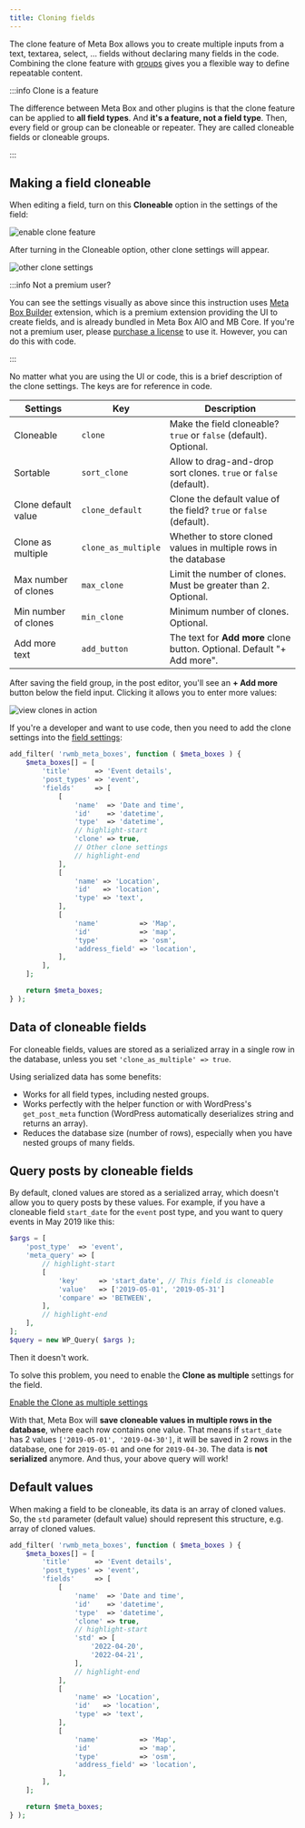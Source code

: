 ```yaml
---
title: Cloning fields
---
```


The clone feature of Meta Box allows you to create multiple inputs from a text, textarea, select, ... fields without declaring many fields in the code. Combining the clone feature with [groups](/extensions/meta-box-group/) gives you a flexible way to define repeatable content.

:::info Clone is a feature

The difference between Meta Box and other plugins is that the clone feature can be applied to **all field types**. And **it's a feature, not a field type**. Then, every field or group can be cloneable or repeater. They are called cloneable fields or cloneable groups.

:::

## Making a field cloneable

When editing a field, turn on this **Cloneable** option in the settings of the field:

![enable clone feature](https://i.imgur.com/KbnSFBe.png)

After turning in the Cloneable option, other clone settings will appear.

![other clone settings](https://i.imgur.com/uhhImkb.png)

:::info Not a premium user?

You can see the settings visually as above since this instruction uses [Meta Box Builder](https://metabox.io/plugins/meta-box-builder/) extension, which is a premium extension providing the UI to create fields, and is already bundled in Meta Box AIO and MB Core. If you're not a premium user, please [purchase a license](https://metabox.io/pricing/) to use it. However, you can do this with code.

:::

No matter what you are using the UI or code, this is a brief description of the clone settings. The keys are for reference in code.

Settings|Key|Description
---|---|---
Cloneable|`clone`|Make the field cloneable? `true` or `false` (default). Optional.
Sortable|`sort_clone`|Allow to drag-and-drop sort clones. `true` or `false` (default).
Clone default value|`clone_default`|Clone the default value of the field? `true` or `false` (default).
Clone as multiple|`clone_as_multiple`| Whether to store cloned values in multiple rows in the database
Max number of clones|`max_clone`|Limit the number of clones. Must be greater than 2. Optional.
Min number of clones|`min_clone`|Minimum number of clones. Optional.
Add more text|`add_button`|The text for **Add more** clone button. Optional. Default "+ Add more".

After saving the field group, in the post editor, you'll see an **+ Add more** button below the field input. Clicking it allows you to enter more values:

![view clones in action](https://i.imgur.com/PM4Mbqb.png)

If you're a developer and want to use code, then you need to add the clone settings into the [field settings](/creating-fields-with-code/#fields):

```php
add_filter( 'rwmb_meta_boxes', function ( $meta_boxes ) {
    $meta_boxes[] = [
        'title'      => 'Event details',
        'post_types' => 'event',
        'fields'     => [
            [
                'name'  => 'Date and time',
                'id'    => 'datetime',
                'type'  => 'datetime',
                // highlight-start
                'clone' => true,
                // Other clone settings
                // highlight-end
            ],
            [
                'name' => 'Location',
                'id'   => 'location',
                'type' => 'text',
            ],
            [
                'name'          => 'Map',
                'id'            => 'map',
                'type'          => 'osm',
                'address_field' => 'location',
            ],
        ],
    ];

    return $meta_boxes;
} );
```

## Data of cloneable fields

For cloneable fields, values are stored as a serialized array in a single row in the database, unless you set `'clone_as_multiple' => true`.

Using serialized data has some benefits:

- Works for all field types, including nested groups.
- Works perfectly with the helper function or with WordPress's `get_post_meta` function (WordPress automatically deserializes string and returns an array).
- Reduces the database size (number of rows), especially when you have nested groups of many fields.

## Query posts by cloneable fields

By default, cloned values are stored as a serialized array, which doesn't allow you to query posts by these values. For example, if you have a cloneable field `start_date` for the `event` post type, and you want to query events in May 2019 like this:

```php
$args = [
    'post_type'  => 'event',
    'meta_query' => [
        // highlight-start
        [
            'key'     => 'start_date', // This field is cloneable
            'value'   => ['2019-05-01', '2019-05-31']
            'compare' => 'BETWEEN',
        ],
        // highlight-end
    ],
];
$query = new WP_Query( $args );
```

Then it doesn't work.

To solve this problem, you need to enable the **Clone as multiple** settings for the field.

[Enable the Clone as multiple settings](https://i.imgur.com/D2gGXup.png)

With that, Meta Box will **save cloneable values in multiple rows in the database**, where each row contains one value. That means if `start_date` has 2 values `['2019-05-01', '2019-04-30']`, it will be saved in 2 rows in the database, one for `2019-05-01` and one for `2019-04-30`. The data is **not serialized** anymore. And thus, your above query will work!

## Default values

When making a field to be cloneable, its data is an array of cloned values. So, the `std` parameter (default value) should represent this structure, e.g. array of cloned values.

```php
add_filter( 'rwmb_meta_boxes', function ( $meta_boxes ) {
    $meta_boxes[] = [
        'title'      => 'Event details',
        'post_types' => 'event',
        'fields'     => [
            [
                'name'  => 'Date and time',
                'id'    => 'datetime',
                'type'  => 'datetime',
                'clone' => true,
                // highlight-start
                'std' => [
                    '2022-04-20',
                    '2022-04-21',
                ],
                // highlight-end
            ],
            [
                'name' => 'Location',
                'id'   => 'location',
                'type' => 'text',
            ],
            [
                'name'          => 'Map',
                'id'            => 'map',
                'type'          => 'osm',
                'address_field' => 'location',
            ],
        ],
    ];

    return $meta_boxes;
} );
```
